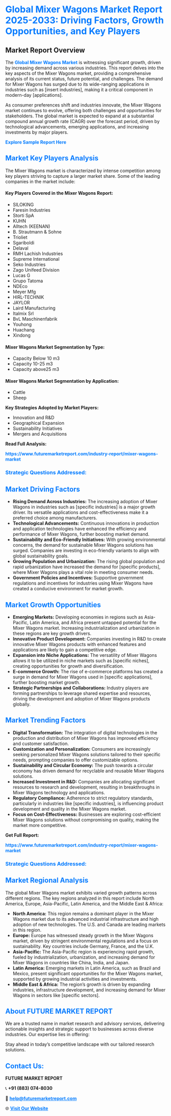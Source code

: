 <h1 style="color: #007BFF;">Global Mixer Wagons Market Report 2025-2033: Driving Factors, Growth Opportunities, and Key Players</h1>

<section id="overview">
<h2>Market Report Overview</h2>
<p>The <a href="https://www.futuremarketreport.com/industry-report/mixer-wagons-market" style="color: #007BFF; text-decoration: none;"><strong>Global Mixer Wagons Market</strong></a> is witnessing significant growth, driven by increasing demand across various industries. This report delves into the key aspects of the Mixer Wagons market, providing a comprehensive analysis of its current status, future potential, and challenges. The demand for Mixer Wagons has surged due to its wide-ranging applications in industries such as [insert industries], making it a critical component in modern-day [applications].</p>
<p>As consumer preferences shift and industries innovate, the Mixer Wagons market continues to evolve, offering both challenges and opportunities for stakeholders. The global market is expected to expand at a substantial compound annual growth rate (CAGR) over the forecast period, driven by technological advancements, emerging applications, and increasing investments by major players.</p>
</section>

<section id="overview">
<p><a href="https://www.futuremarketreport.com/request-sample/reportId=27976" style="color: #007BFF; text-decoration: none;"><strong>Explore Sample Report Here</strong></a></p>
</section>

<section id="key-players">
<h2 style="color: #007BFF;">Market Key Players Analysis</h2>
<p>The Mixer Wagons market is characterized by intense competition among key players striving to capture a larger market share. Some of the leading companies in the market include:</p>
<h4>Key Players Covered in the Mixer Wagons Report:</h4>
<ul><li>SILOKING</li><li>Faresin Industries</li><li>Storti SpA</li><li>KUHN</li><li>Alltech (KEENAN)</li><li>B. Strautmann &amp; Sohne</li><li>Trioliet</li><li>Sgariboldi</li><li>Delaval</li><li>RMH Lachish Industries</li><li>Supreme International</li><li>Seko Industries</li><li>Zago Unifeed Division</li><li>Lucas G</li><li>Grupo Tatoma</li><li>NDEco</li><li>Meyer Mfg</li><li>HIRL-TECHNIK</li><li>JAYLOR</li><li>Laird Manufacturing</li><li>Italmix Srl</li><li>BvL Maschinenfabrik</li><li>Youhong</li><li>Huachang</li><li>Xindong</li></ul>
<h4>Mixer Wagons Market Segmentation by Type:</h4>
<ul><li>Capacity Below 10 m3</li><li>Capacity 10-25 m3</li><li>Capacity above25 m3</li></ul>

<h4>Mixer Wagons Market Segmentation by Application:</h4>
<ul><li>Cattle</li><li>Sheep</li></ul>
<p><strong>Key Strategies Adopted by Market Players:</strong></p>
<ul>
<li>Innovation and R&D</li>
<li>Geographical Expansion</li>
<li>Sustainability Initiatives</li>
<li>Mergers and Acquisitions</li>
</ul>
</section>

<section>
<p><strong>Read Full Analysis: </strong></p><a href="https://www.futuremarketreport.com/industry-report/mixer-wagons-market" style="color: #007BFF; text-decoration: none;"><strong>https://www.futuremarketreport.com/industry-report/mixer-wagons-market</strong></a>
<h3 style="color: #007BFF;">Strategic Questions Addressed:</h3>
</section>

<section id="driving-factors">
<h2 style="color: #007BFF;">Market Driving Factors</h2>
<ul>
<li><strong>Rising Demand Across Industries:</strong> The increasing adoption of Mixer Wagons in industries such as [specific industries] is a major growth driver. Its versatile applications and cost-effectiveness make it a preferred choice among manufacturers.</li>
<li><strong>Technological Advancements:</strong> Continuous innovations in production and application technologies have enhanced the efficiency and performance of Mixer Wagons, further boosting market demand.</li>
<li><strong>Sustainability and Eco-Friendly Initiatives:</strong> With growing environmental concerns, the demand for sustainable Mixer Wagons solutions has surged. Companies are investing in eco-friendly variants to align with global sustainability goals.</li>
<li><strong>Growing Population and Urbanization:</strong> The rising global population and rapid urbanization have increased the demand for [specific products], where Mixer Wagons plays a vital role in meeting consumer needs.</li>
<li><strong>Government Policies and Incentives:</strong> Supportive government regulations and incentives for industries using Mixer Wagons have created a conducive environment for market growth.</li>
</ul>
</section>

<section id="growth-opportunities">
<h2 style="color: #007BFF;">Market Growth Opportunities</h2>
<ul>
<li><strong>Emerging Markets:</strong> Developing economies in regions such as Asia-Pacific, Latin America, and Africa present untapped potential for the Mixer Wagons market. Increasing industrialization and urbanization in these regions are key growth drivers.</li>
<li><strong>Innovative Product Development:</strong> Companies investing in R&D to create innovative Mixer Wagons products with enhanced features and applications are likely to gain a competitive edge.</li>
<li><strong>Expansion into Niche Applications:</strong> The versatility of Mixer Wagons allows it to be utilized in niche markets such as [specific niches], creating opportunities for growth and diversification.</li>
<li><strong>E-commerce Growth:</strong> The rise of e-commerce platforms has created a surge in demand for Mixer Wagons used in [specific applications], further boosting market growth.</li>
<li><strong>Strategic Partnerships and Collaborations:</strong> Industry players are forming partnerships to leverage shared expertise and resources, driving the development and adoption of Mixer Wagons products globally.</li>
</ul>
</section>

<section id="trending-factors">
<h2 style="color: #007BFF;">Market Trending Factors</h2>
<ul>
<li><strong>Digital Transformation:</strong> The integration of digital technologies in the production and distribution of Mixer Wagons has improved efficiency and customer satisfaction.</li>
<li><strong>Customization and Personalization:</strong> Consumers are increasingly seeking personalized Mixer Wagons solutions tailored to their specific needs, prompting companies to offer customizable options.</li>
<li><strong>Sustainability and Circular Economy:</strong> The push towards a circular economy has driven demand for recyclable and reusable Mixer Wagons solutions.</li>
<li><strong>Increased Investment in R&D:</strong> Companies are allocating significant resources to research and development, resulting in breakthroughs in Mixer Wagons technology and applications.</li>
<li><strong>Regulatory Compliance:</strong> Adherence to strict regulatory standards, particularly in industries like [specific industries], is influencing product development and quality in the Mixer Wagons market.</li>
<li><strong>Focus on Cost-Effectiveness:</strong> Businesses are exploring cost-efficient Mixer Wagons solutions without compromising on quality, making the market more competitive.</li>
</ul>
</section>

<section>
<p><strong>Get Full Report: </strong></p><a href="https://www.futuremarketreport.com/industry-report/mixer-wagons-market" style="color: #007BFF; text-decoration: none;"><strong>https://www.futuremarketreport.com/industry-report/mixer-wagons-market</strong></a>
<h3 style="color: #007BFF;">Strategic Questions Addressed:</h3>
</section>


<section id="regional-analysis">
<h2 style="color: #007BFF;">Market Regional Analysis</h2>
<p>The global Mixer Wagons market exhibits varied growth patterns across different regions. The key regions analyzed in this report include North America, Europe, Asia-Pacific, Latin America, and the Middle East & Africa:</p>
<ul>
<li><strong>North America:</strong> This region remains a dominant player in the Mixer Wagons market due to its advanced industrial infrastructure and high adoption of new technologies. The U.S. and Canada are leading markets in this region.</li>
<li><strong>Europe:</strong> Europe has witnessed steady growth in the Mixer Wagons market, driven by stringent environmental regulations and a focus on sustainability. Key countries include Germany, France, and the U.K.</li>
<li><strong>Asia-Pacific:</strong> The Asia-Pacific region is experiencing rapid growth, fueled by industrialization, urbanization, and increasing demand for Mixer Wagons in countries like China, India, and Japan.</li>
<li><strong>Latin America:</strong> Emerging markets in Latin America, such as Brazil and Mexico, present significant opportunities for the Mixer Wagons market, supported by growing industrial activities and investments.</li>
<li><strong>Middle East & Africa:</strong> The region’s growth is driven by expanding industries, infrastructure development, and increasing demand for Mixer Wagons in sectors like [specific sectors].</li>
</ul>
</section>

<footer>
<h2 style="color: #007BFF;">About FUTURE MARKET REPORT</h2>
<p>We are a trusted name in market research and advisory services, delivering actionable insights and strategic support to businesses across diverse industries. Our expertise lies in offering:</p>

<p>Stay ahead in today’s competitive landscape with our tailored research solutions.</p>

<h2 style="color: #007BFF;">Contact Us:</h2>
<p><strong>FUTURE MARKET REPORT</strong></p>
<p>📞 <strong>+91 (883) 074-8030</strong></p>
<p>📧 <strong><a href="mailto:help@futuremarketreport.com" style="color: #007BFF;">help@futuremarketreport.com</a></strong></p>
<p>🌐 <strong><a href="https://www.futuremarketreport.com/" style="color: #007BFF;">Visit Our Website</a></strong></p>
</footer>